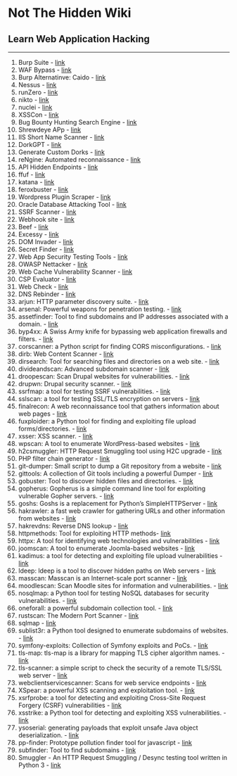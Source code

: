 # Not The Hidden Wiki

## Learn Web Application Hacking
-----

1. Burp Suite - [link](https://portswigger.net/burp)
2. WAF Bypass - [link](https://github.com/nemesida-waf/waf-bypass)
3. Burp Alternatinve: Caido - [link](https://caido.io)
4. Nessus - [link](https://www.tenable.com/products/nessus)
5. runZero - [link](https://www.runzero.com/)
6. nikto - [link](https://github.com/sullo/nikto)
7. nuclei - [link](https://github.com/projectdiscovery/nuclei)
8. XSSCon - [link](https://github.com/menkrep1337/XSSCon)
9. Bug Bounty Hunting Search Engine - [link](https://www.bugbountyhunting.com/)
10. Shrewdeye APp - [link](https://shrewdeye.app/)
11. IIS Short Name Scanner - [link](https://github.com/irsdl/IIS-ShortName-Scanner)
12. DorkGPT - [link](https://www.dorkgpt.com/)
13. Generate Custom Dorks - [link](https://dorkgenius.com/)
14. reNgine: Automated reconnaissance - [link](https://github.com/yogeshojha/rengine)
15. API Hidden Endpoints - [link](https://github.com/assetnote/kiterunner)
16. ffuf - [link](https://github.com/ffuf/ffuf)
17. katana - [link](https://github.com/projectdiscovery/katana)
18. feroxbuster - [link](https://github.com/epi052/feroxbuster)
19. Wordpress Plugin Scraper - [link](https://github.com/Perfectdotexe/WordPress-Plugins-List/tree/master)
20. Oracle Database Attacking Tool - [link](https://github.com/quentinhardy/odat)
21. SSRF Scanner - [link](https://github.com/Damian89/extended-ssrf-search)
22. Webhook site - [link](https://webhook.site)
23. Beef - [link](https://github.com/beefproject/beef)
24. Excessy - [link](https://github.com/securityMB/excessy)
25. DOM Invader - [link](https://portswigger.net/blog/introducing-dom-invader)
26. Secret Finder - [link](https://github.com/m4ll0k/SecretFinder)
27. Web App Security Testing Tools - [link](https://github.com/Karmaz95/crimson)
28. OWASP Nettacker - [link](https://github.com/OWASP/Nettacker)
29. Web Cache Vulnerability Scanner - [link](https://github.com/Hackmanit/Web-Cache-Vulnerability-Scanner)
30. CSP Evaluator - [link](https://csp-evaluator.withgoogle.com/)
31. Web Check - [link](https://github.com/lissy93/web-check)
32. DNS Rebinder - [link](https://lock.cmpxchg8b.com/rebinder.html)
33. arjun: HTTP parameter discovery suite. - [link](https://github.com/s0md3v/Arjun)
34. arsenal: Powerful weapons for penetration testing. - [link](https://github.com/Orange-Cyberdefense/arsenal)
35. assetfinder: Tool to find subdomains and IP addresses associated with a domain. - [link](https://github.com/tomnomnom/assetfinder)
36. byp4xx: A Swiss Army knife for bypassing web application firewalls and filters. - [link](https://github.com/lobuhi/byp4xx)
37. corscanner: a Python script for finding CORS misconfigurations. - [link](https://github.com/chenjj/CORScanner)
38. dirb: Web Content Scanner - [link](https://github.com/v0re/dirb)
39. dirsearch: Tool for searching files and directories on a web site. - [link](https://github.com/maurosoria/dirsearch)
40. divideandscan: Advanced subdomain scanner - [link](https://github.com/snovvcrash/divideandscan)
41. droopescan: Scan Drupal websites for vulnerabilities. - [link](https://github.com/droope/droopescan)
42. drupwn: Drupal security scanner. - [link](https://github.com/immunIT/drupwn)
43. ssrfmap: a tool for testing SSRF vulnerabilities. - [link](https://github.com/swisskyrepo/SSRFmap)
44. sslscan: a tool for testing SSL/TLS encryption on servers - [link](https://github.com/rbsec/sslscan)
45. finalrecon: A web reconnaissance tool that gathers information about web pages - [link](https://github.com/thewhiteh4t/FinalRecon)
46. fuxploider: a Python tool for finding and exploiting file upload forms/directories. - [link](https://github.com/almandin/fuxploider)
47. xsser: XSS scanner. - [link](https://github.com/epsylon/xsser)
48. wpscan: A tool to enumerate WordPress-based websites - [link](https://github.com/wpscanteam/wpscan)
49. h2csmuggler: HTTP Request Smuggling tool using H2C upgrade - [link](https://github.com/BishopFox/h2csmuggler)
50. PHP filter chain generator - [link](https://github.com/synacktiv/php_filter_chain_generator)
51. git-dumper: Small script to dump a Git repository from a website - [link](https://github.com/arthaud/git-dumper)
52. gittools: A collection of Git tools including a powerful Dumper  - [link](https://github.com/internetwache/GitTools)
53. gobuster: Tool to discover hidden files and directories. - [link](https://github.com/OJ/gobuster)
54. gopherus: Gopherus is a simple command line tool for exploiting vulnerable Gopher servers. - [link](https://github.com/tarunkant/Gopherus)
55. goshs: Goshs is a replacement for Python’s SimpleHTTPServer - [link](https://github.com/patrickhener/goshs)
56. hakrawler: a fast web crawler for gathering URLs and other information from websites - [link](https://github.com/hakluke/hakrawler)
57. hakrevdns: Reverse DNS lookup  - [link](https://github.com/hakluke/hakrevdns)
58. httpmethods: Tool for exploiting HTTP methods- [link](https://github.com/ShutdownRepo/httpmethods)
59. httpx: A tool for identifying web technologies and vulnerabilities - [link](https://github.com/projectdiscovery/httpx)
60. joomscan: A tool to enumerate Joomla-based websites - [link](https://github.com/rezasp/joomscan)
61. kadimus: a tool for detecting and exploiting file upload vulnerabilities - [link](https://github.com/P0cL4bs/Kadimus)
62. ldeep: ldeep is a tool to discover hidden paths on Web servers - [link](https://github.com/franc-pentest/ldeep)
63. masscan: Masscan is an Internet-scale port scanner - [link](https://github.com/robertdavidgraham/masscan)
64. moodlescan: Scan Moodle sites for information and vulnerabilities. - [link](https://github.com/inc0d3/moodlescan)
65. nosqlmap: a Python tool for testing NoSQL databases for security vulnerabilities. - [link](https://github.com/codingo/NoSQLMap)
66. oneforall: a powerful subdomain collection tool. - [link](https://github.com/shmilylty/OneForAll)
67. rustscan: The Modern Port Scanner - [link](https://github.com/RustScan/RustScan)
68. sqlmap - [link](https://github.com/sqlmapproject/sqlmap)
69. sublist3r: a Python tool designed to enumerate subdomains of websites. - [link](https://github.com/aboul3la/Sublist3r)
70. symfony-exploits: Collection of Symfony exploits and PoCs. - [link](https://github.com/ambionics/symfony-exploits)
71. tls-map: tls-map is a library for mapping TLS cipher algorithm names. - [link](https://github.com/sec-it/tls-map)
72. tls-scanner: a simple script to check the security of a remote TLS/SSL web server - [link](https://github.com/tls-attacker/tls-scanner)
73. webclientservicescanner: Scans for web service endpoints - [link](https://github.com/Hackndo/webclientservicescanner)
74. XSpear: a powerful XSS scanning and exploitation tool. - [link](https://github.com/hahwul/XSpear)
75. xsrfprobe: a tool for detecting and exploiting Cross-Site Request Forgery (CSRF) vulnerabilities - [link](https://github.com/0xInfection/XSRFProbe)
76. xsstrike: a Python tool for detecting and exploiting XSS vulnerabilities. - [link](https://github.com/s0md3v/XSStrike)
77. ysoserial: generating payloads that exploit unsafe Java object deserialization. - [link](https://github.com/frohoff/ysoserial)
78. pp-finder: Prototype pollution finder tool for javascript - [link](https://github.com/yeswehack/pp-finder)
79. subfinder: Tool to find subdomains - [link](https://github.com/projectdiscovery/subfinder)
80. Smuggler - An HTTP Request Smuggling / Desync testing tool written in Python 3 - [link](https://github.com/defparam/smuggler)